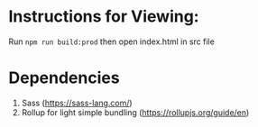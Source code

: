 # Instructions for Viewing:
Run `npm run build:prod` then open index.html in src file

# Dependencies
1. Sass (https://sass-lang.com/)
2. Rollup for light simple bundling (https://rollupjs.org/guide/en)

